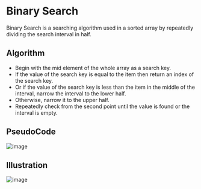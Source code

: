 # Binary Search
Binary Search is a searching algorithm used in a sorted array by repeatedly dividing the search interval in half.

## Algorithm
* Begin with the mid element of the whole array as a search key.
* If the value of the search key is equal to the item then return an index of the search key.
* Or if the value of the search key is less than the item in the middle of the interval, narrow the interval to the lower half.
* Otherwise, narrow it to the upper half.
* Repeatedly check from the second point until the value is found or the interval is empty.

## PseudoCode
![image](https://user-images.githubusercontent.com/114591698/211823234-46242714-7362-4404-afdd-57859c0f8e54.png)

## Illustration
![image](https://user-images.githubusercontent.com/114591698/211823402-680078dd-eac0-4230-bbfe-0600ea0c1c87.png)
